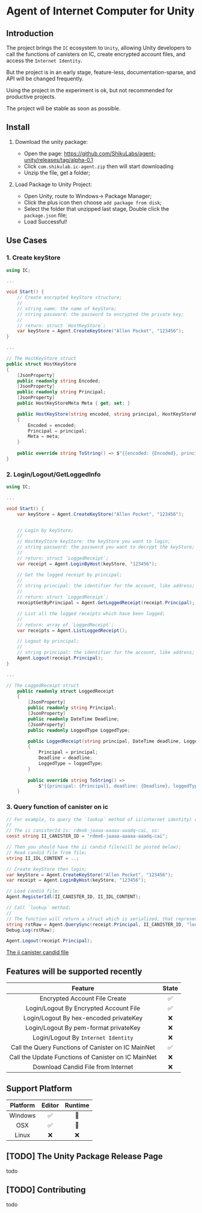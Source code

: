 # Agent of Internet Computer for Unity

## Introduction

The project brings the `IC` ecosystem to `Unity`, allowing Unity developers to call the functions of canisters on IC, create encrypted account files, and access the `Internet Identity`.

But the project is in an early stage, feature-less, documentation-sparse, and API will be changed frequently.

Using the project in the experiment is ok, but not recommended for productive projects.

The project will be stable as soon as possible.

## Install

1. Download the unity package:

    * Open the page: https://github.com/ShikuLabs/agent-unity/releases/tag/alpha-0.1
    * Click `com.shikulab.ic-agent.zip` then will start downloading
    * Unzip the file, get a folder;

2. Load Package to Unity Project:

    * Open Unity, route to Windows-> Package Manager;
    * Click the plus icon then choose `add package from disk`;
    * Select the folder that unzipped last stage, Double click the `package.json` file;
    * Load Successful!

## Use Cases

### 1. Create keyStore

```cs
using IC;

...

void Start() {
    // Create encrypted keyStore structure;
    //
    // string name: the name of keyStore;
    // string password: the password to encrypted the private key;
    //
    // return: struct `HostKeyStore`;
    var keyStore = Agent.CreateKeyStore("Allen Pocket", "123456");
}

...

```

```cs
// The HostKeyStore struct
public struct HostKeyStore
{
    [JsonProperty]
    public readonly string Encoded;
    [JsonProperty]
    public readonly string Principal;
    [JsonProperty]
    public HostKeyStoreMeta Meta { get; set; }

    public HostKeyStore(string encoded, string principal, HostKeyStoreMeta meta)
    {
        Encoded = encoded;
        Principal = principal;
        Meta = meta;
    }
    
    public override string ToString() => $"{{encoded: {Encoded}, principal: {Principal}, meta: {Meta}}}";
}
```

### 2. Login/Logout/GetLoggedInfo

```cs
using IC;

...

void Start() {
    var keyStore = Agent.CreateKeyStore("Allen Pocket", "123456");


    // Login by keyStore;
    //
    // HostKeyStore keyStore: the keyStore you want to login;
    // string password: the password you want to decrypt the keyStore;
    //
    // return: struct `LoggedReceipt`;
    var receipt = Agent.LoginByHost(keyStore, "123456");

    // Get the logged receipt by principal;
    //
    // string principal: the identifier for the account, like address;
    //
    // return: struct `LoggedReceipt`;
    receiptGetByPrincipal = Agent.GetLoggedReceipt(receipt.Principal);

    // List all the logged receipts which have been logged;
    //
    // return: array of `LoggedReceipt`;
    var receipts = Agent.ListLoggedReceipt();

    // Logout by principal;
    //
    // string principal: the identifier for the account, like address;
    Agent.Logout(receipt.Principal);
}

...

```

```cs
// The LoggedReceipt struct
    public readonly struct LoggedReceipt
    {
        [JsonProperty]
        public readonly string Principal;
        [JsonProperty]
        public readonly DateTime Deadline;
        [JsonProperty]
        public readonly LoggedType LoggedType;

        public LoggedReceipt(string principal, DateTime deadline, LoggedType loggedType)
        {
            Principal = principal;
            Deadline = deadline;
            LoggedType = loggedType;
        }
        
        public override string ToString() =>
            $"{{principal: {Principal}, deadline: {Deadline}, loggedType: {LoggedType}}}";
    }
```

### 3. Query function of canister on ic

```cs
// For example, to query the `lookup` method of ii(internet identity) canister on ic mainnet;
// 
// The ii canisterId is: rdmx6-jaaaa-aaaaa-aaadq-cai, so:
const string II_CANISTER_ID = "rdmx6-jaaaa-aaaaa-aaadq-cai";

// Then you should have the ii candid file(will be posted below);
// Read candid file from file;
string II_IDL_CONTENT = ..;

// Create keyStore then login;
var keyStore = Agent.CreateKeyStore("Allen Pocket", "123456");
var receipt = Agent.LoginByHost(keyStore, "123456");

// Load candid file:
Agent.RegisterIdl(II_CANISTER_ID, II_IDL_CONTENT);

// Call `lookup` method;
//
// The function will return a struct which is serialized, that representation is literal;
string rstRaw = Agent.QuerySync(receipt.Principal, II_CANISTER_ID, "lookup", "(1974211: nat64)");
Debug.Log(rstRaw);

Agent.Logout(receipt.Principal);
```

[The ii canister candid file](./agent//src/rdmx6-jaaaa-aaaaa-aaadq-cai.did)

## Features will be supported recently

|                       Feature                       | State |
| :-------------------------------------------------: | :---: |
|            Encrypted Account File Create            |  ✅   |
|       Login/Logout By Encrypted Account File        |  ✅   |
|       Login/Logout By hex-encoded privateKey        |  ❌   |
|        Login/Logout By pem-format privateKey        |  ❌   |
|         Login/Logout By `Internet Identity`         |  ❌   |
| Call the Query Functions of Canister on IC MainNet  |  ✅   |
| Call the Update Functions of Canister on IC MainNet |  ❌   |
|         Download Candid File from Internet          |  ❌   |

## Support Platform

| Platform | Editor | Runtime |
| :------: | :----: | :-----: |
| Windows  |   ✅   |   🚧    |
|   OSX    |   ✅   |   🚧    |
|  Linux   |   ❌   |   ❌    |

## [TODO] The Unity Package Release Page

todo

## [TODO] Contributing

todo